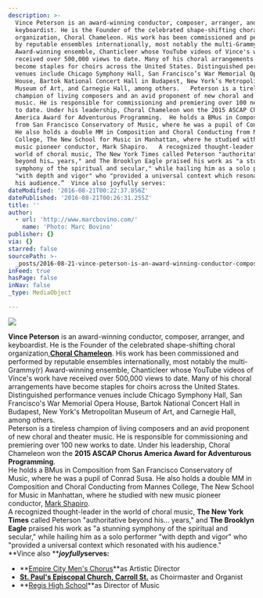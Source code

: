```yaml
---
description: >-
  Vince Peterson is an award-winning conductor, composer, arranger, and
  keyboardist. He is the Founder of the celebrated shape-shifting choral
  organization, Choral Chameleon. His work has been commissioned and performed
  by reputable ensembles internationally, most notably the multi-Grammy®
  Award-winning ensemble, Chanticleer whose YouTube videos of Vince's work have
  received over 500,000 views to date. Many of his choral arrangements have
  become staples for choirs across the United States. Distinguished performance
  venues include Chicago Symphony Hall, San Francisco’s War Memorial Opera
  House, Bartok National Concert Hall in Budapest, New York’s Metropolitan
  Museum of Art, and Carnegie Hall, among others.   Peterson is a tireless
  champion of living composers and an avid proponent of new choral and theater
  music. He is responsible for commissioning and premiering over 100 new works
  to date. Under his leadership, Choral Chameleon won the 2015 ASCAP Chorus
  America Award for Adventurous Programming.  He holds a BMus in Composition
  from San Francisco Conservatory of Music, where he was a pupil of Conrad Susa.
  He also holds a double MM in Composition and Choral Conducting from Mannes
  College, The New School for Music in Manhattan, where he studied with new
  music pioneer conductor, Mark Shapiro.   ​A recognized thought-leader in the
  world of choral music, The New York Times called Peterson "authoritative
  beyond his… years," and The Brooklyn Eagle praised his work as "a stunning
  symphony of the spiritual and secular," while hailing him as a solo performer
  "with depth and vigor" who "provided a universal context which resonated with
  his audience.”  Vince also joyfully serves:
dateModified: '2016-08-21T00:22:37.856Z'
datePublished: '2016-08-21T00:26:31.255Z'
title: ''
author:
  - url: 'http://www.marcbovino.com/'
    name: 'Photo: Marc Bovino'
publisher: {}
via: {}
starred: false
sourcePath: >-
  _posts/2016-08-21-vince-peterson-is-an-award-winning-conductor-composer-arra.md
inFeed: true
hasPage: false
inNav: false
_type: MediaObject

---
```

![](https://the-grid-user-content.s3-us-west-2.amazonaws.com/00c20b1c-6104-490f-ade5-d2a756deb732.jpg)

**Vince Peterson** is an award-winning conductor, composer, arranger, and keyboardist. He is the Founder of the celebrated shape-shifting choral organization,**[Choral Chameleon][0]**. His work has been commissioned and performed by reputable ensembles internationally, most notably the multi-Grammy(r) Award-winning ensemble, Chanticleer whose YouTube videos of Vince's work have received over 500,000 views to date. Many of his choral arrangements have become staples for choirs across the United States. Distinguished performance venues include Chicago Symphony Hall, San Francisco's War Memorial Opera House, Bartok National Concert Hall in Budapest, New York's Metropolitan Museum of Art, and Carnegie Hall, among others.   
Peterson is a tireless champion of living composers and an avid proponent of new choral and theater music. He is responsible for commissioning and premiering over 100 new works to date. Under his leadership, Choral Chameleon won the **2015 ASCAP Chorus America Award for Adventurous Programming**.  
He holds a BMus in Composition from San Francisco Conservatory of Music, where he was a pupil of Conrad Susa. He also holds a double MM in Composition and Choral Conducting from Mannes College, The New School for Music in Manhattan, where he studied with new music pioneer conductor, [Mark Shapiro][1].   
​A recognized thought-leader in the world of choral music, **The New York Times** called Peterson "authoritative beyond his... years," and **The Brooklyn Eagle** praised his work as "a stunning symphony of the spiritual and secular," while hailing him as a solo performer "with depth and vigor" who "provided a universal context which resonated with his audience."  
**Vince also **_**joyfully**_**serves:**

* **[Empire City Men's Chorus][2]**as Artistic Director
* **[St. Paul's Episcopal Church, Carroll St.][3]** as Choirmaster and Organist
* **[Regis High School][4]**as Director of Music

[0]: http://choralchameleon.com/
[1]: http://www.markshapiromusic.com/html/about.php
[2]: http://empirecitymenschorus.org/
[3]: http://stpaulscarrollst.org/
[4]: http://regis.org/